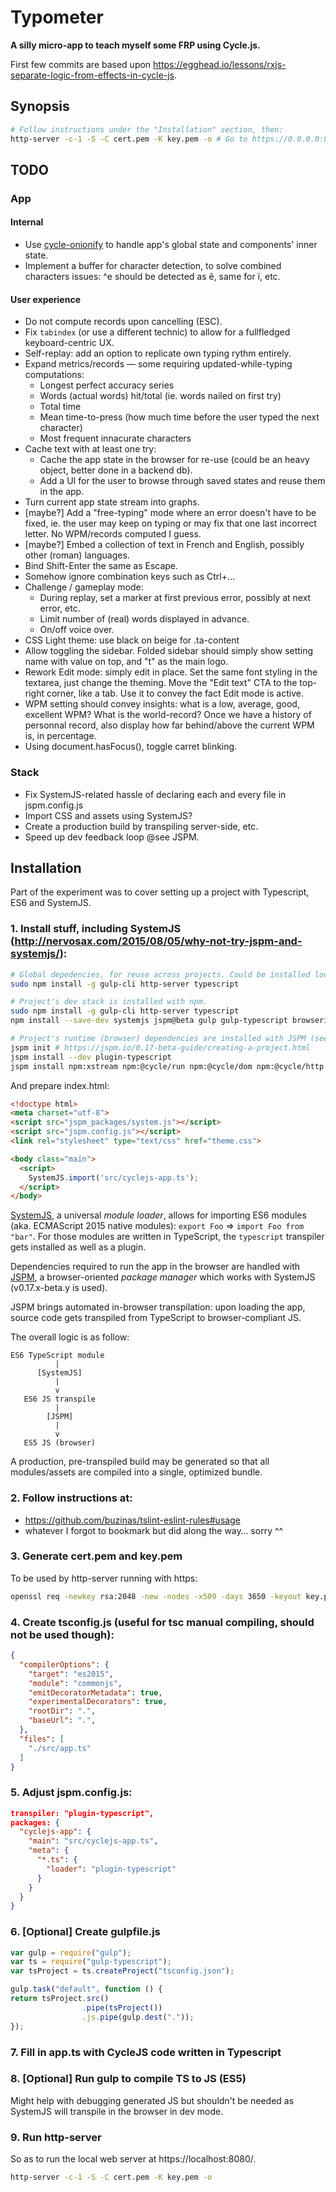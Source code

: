 Typometer
=========

**A silly micro-app to teach myself some FRP using Cycle.js.**

First few commits are based upon https://egghead.io/lessons/rxjs-separate-logic-from-effects-in-cycle-js.

## Synopsis

``` sh
# Follow instructions under the "Installation" section, then:
http-server -c-1 -S -C cert.pem -K key.pem -o # Go to https://0.0.0.0:8080/
```

## TODO

### App

#### Internal

* Use [cycle-onionify](https://github.com/staltz/cycle-onionify) to handle app's global state and components' inner state.
* Implement a buffer for character detection, to solve combined characters issues: ^e should be detected as ê, same for ï, etc.

#### User experience

* Do not compute records upon cancelling (ESC).
* Fix `tabindex` (or use a different technic) to allow for a fullfledged keyboard-centric UX.
* Self-replay: add an option to replicate own typing rythm entirely.
* Expand metrics/records — some requiring updated-while-typing computations:
  * Longest perfect accuracy series
  * Words (actual words) hit/total (ie. words nailed on first try)
  * Total time
  * Mean time-to-press (how much time before the user typed the next character)
  * Most frequent innacurate characters
* Cache text with at least one try:
  * Cache the app state in the browser for re-use (could be an heavy object, better done in a backend db).
  * Add a UI for the user to browse through saved states and reuse them in the app.
* Turn current app state stream into graphs.
* [maybe?] Add a "free-typing" mode where an error doesn't have to be fixed, ie. the user may keep on typing or may fix that one last incorrect letter. No WPM/records computed I guess.
* [maybe?] Embed a collection of text in French and English, possibly other (roman) languages.
* Bind Shift-Enter the same as Escape.
* Somehow ignore combination keys such as Ctrl+…
* Challenge / gameplay mode:
  * During replay, set a marker at first previous error, possibly at next error, etc.
  * Limit number of (real) words displayed in advance.
  * On/off voice over.
* CSS Light theme: use black on beige for .ta-content
* Allow toggling the sidebar. Folded sidebar should simply show setting name with value on top, and "t" as the main logo.
* Rework Edit mode: simply edit in place. Set the same font styling in the textarea, just change the theming. Move the "Edit text" CTA to the top-right corner, like a tab. Use it to convey the fact Edit mode is active.
* WPM setting should convey insights: what is a low, average, good, excellent WPM? What is the world-record? Once we have a history of personnal record, also display how far behind/above the current WPM is, in percentage.
* Using document.hasFocus(), toggle carret blinking.

### Stack

* Fix SystemJS-related hassle of declaring each and every file in jspm.config.js
* Import CSS and assets using SystemJS?
* Create a production build by transpiling server-side, etc.
* Speed up dev feedback loop @see JSPM.

## Installation

Part of the experiment was to cover setting up a project with Typescript, ES6 and SystemJS.

### 1. Install stuff, including SystemJS (http://nervosax.com/2015/08/05/why-not-try-jspm-and-systemjs/):

``` sh
# Global depedencies, for reuse across projects. Could be installed locally as well.
sudo npm install -g gulp-cli http-server typescript

# Project's dev stack is installed with npm.
sudo npm install -g gulp-cli http-server typescript
npm install --save-dev systemjs jspm@beta gulp gulp-typescript browserify tsify vinyl-source-stream

# Project's runtime (browser) dependencies are installed with JSPM (see below).
jspm init # https://jspm.io/0.17-beta-guide/creating-a-project.html
jspm install --dev plugin-typescript
jspm install npm:xstream npm:@cycle/run npm:@cycle/dom npm:@cycle/http npm:@cycle/isolate npm:cycle-onionify npm:classnames
```

And prepare index.html:

``` html
<!doctype html>
<meta charset="utf-8">
<script src="jspm_packages/system.js"></script>
<script src="jspm.config.js"></script>
<link rel="stylesheet" type="text/css" href="theme.css">

<body class="main">
  <script>
    SystemJS.import('src/cyclejs-app.ts');
  </script>
</body>
```

[SystemJS](https://github.com/systemjs/systemjs), a universal *module loader*, allows for importing ES6 modules (aka. ECMAScript 2015 native modules): `export Foo` => `import Foo from "bar"`. For those modules are written in TypeScript, the `typescript` transpiler gets installed as well as a plugin.

Dependencies required to run the app in the browser are handled with [JSPM](https://jspm.io/), a browser-oriented *package manager* which works with SystemJS (v0.17.x-beta.y is used).

JSPM brings automated in-browser transpilation: upon loading the app, source code gets transpiled from TypeScript to browser-compliant JS.

The overall logic is as follow:

```
ES6 TypeScript module
          |
      [SystemJS]
          |
          v
   ES6 JS transpile
          |
        [JSPM]
          |
          v
   ES5 JS (browser)
```

A production, pre-transpiled build may be generated so that all modules/assets are compiled into a single, optimized bundle.

### 2. Follow instructions at:

* https://github.com/buzinas/tslint-eslint-rules#usage
* whatever I forgot to bookmark but did along the way… sorry ^^

### 3. Generate cert.pem and key.pem

To be used by http-server running with https:

``` sh
openssl req -newkey rsa:2048 -new -nodes -x509 -days 3650 -keyout key.pem -out cert.pem
```
### 4. Create tsconfig.js (useful for tsc manual compiling, should not be used though):

``` json
{
  "compilerOptions": {
    "target": "es2015",
    "module": "commonjs",
    "emitDecoratorMetadata": true,
    "experimentalDecorators": true,
    "rootDir": ".",
    "baseUrl": ".",
  },
  "files": [
    "./src/app.ts"
  ]
}
```

### 5. Adjust jspm.config.js:

``` json
transpiler: "plugin-typescript",
packages: {
  "cyclejs-app": {
    "main": "src/cyclejs-app.ts",
    "meta": {
      "*.ts": {
        "loader": "plugin-typescript"
      }
    }
  }
}
```

### 6. [Optional] Create gulpfile.js

``` js
var gulp = require("gulp");
var ts = require("gulp-typescript");
var tsProject = ts.createProject("tsconfig.json");

gulp.task("default", function () {
return tsProject.src()
                .pipe(tsProject())
                .js.pipe(gulp.dest("."));
});
```

### 7. Fill in app.ts with CycleJS code written in Typescript

### 8. [Optional] Run gulp to compile TS to JS (ES5)

Might help with debugging generated JS but shouldn't be needed as SystemJS will transpile in the browser in dev mode.

### 9. Run http-server

So as to run the local web server at https://localhost:8080/.

``` sh
http-server -c-1 -S -C cert.pem -K key.pem -o
```
